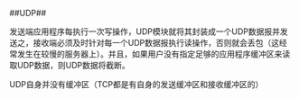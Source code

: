 ##UDP##

发送端应用程序每执行一次写操作，UDP模块就将其封装成一个UDP数据报并发送之，接收端必须及时针对每一个UDP数据报执行读操作，否则就会丢包（这经常发生在较慢的服务器上）。并且，如果用户没有指定足够的应用程序缓冲区来读取UDP数据，则UDP数据将截断。

UDP自身并没有缓冲区（TCP都是有自身的发送缓冲区和接收缓冲区的）